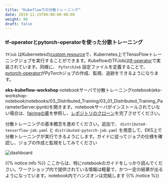 ```yaml
---
title: "Kubeflowでの分散トレーニング"
date: 2019-11-15T00:00:00-08:00
weight: 90
draft: false
---
```


<!--
### Distributed Training using tf-operator and pytorch-operator
-->
### tf-operatorとpytorch-operatorを使った分散トレーニング

<!--
`TFJob` is a Kubernetes [custom resource](https://kubernetes.io/docs/concepts/extend-kubernetes/api-extension/custom-resources/) that you can use to run TensorFlow training jobs on Kubernetes. The Kubeflow implementation of TFJob is in [tf-operator](https://github.com/kubeflow/tf-operator). Similarly, you can create PyTorch Job by defining a `PyTorchJob` config file and [pytorch-operator](https://github.com/kubeflow/pytorch-operator) will help create PyTorch job, monitor and keep track of the job.
-->
`TFJob` はKubernetesの[custom resource](https://kubernetes.io/docs/concepts/extend-kubernetes/api-extension/custom-resources/)で、Kubernetes上でTensoFlowトレーニングジョブを実行することができます。KubeflowのTFJobは[tf-operator](https://github.com/kubeflow/tf-operator)で実装されています。同様に、 `PyTorchJob` 設定ファイルを定義することで、[pytorch-operator](https://github.com/kubeflow/pytorch-operator)がPyTorchジョブの作成、監視、追跡をできるようになります。

<!--
Go to your **eks-kubeflow-workshop** notebook server and browse for distributed training notebooks (eks-workshop-notebook/notebooks/03_Distributed_Training/03_01_Distributed_Training_ParameterServer.ipynb). If you haven’t installed notebook server, review [fairing chapter](/advanced/420_kubeflow/fairing/#create-jupyter-notebook-server) and finish the [clone the repo](/advanced/420_kubeflow/fairing/#clone-the-repo) instructions.
-->
 **eks-kubeflow-workshop** notebookサーバで分散トレーニングnotebook(eks-workshop-notebook/notebooks/03_Distributed_Training/03_01_Distributed_Training_ParameterServer.ipynb)を開きます。notebookサーバがインストールされていない場合は、[fairingの章](/advanced/420_kubeflow/fairing/#create-jupyter-notebook-server)を参照し、[レポジトリのクローン](/advanced/420_kubeflow/fairing/#clone-the-repo)を完了させてください。

<!--
You can go over basic concepts of distributed training. In addition, we prepare `distributed-tensorflow-job.yaml` and `distributed-pytorch-job.yaml` for you to run distributed training jobs on EKS. You can follow guidance to check job specs, create the jobs and monitor the jobs.
-->
分散トレーニングの基本概念を進めてください。追加で、 `distributed-tensorflow-job.yaml` と `distributed-pytorch-job.yaml` を用意して、EKS上で分散トレーニングが実行できるようにします。ガイドに従ってジョブの仕様を確認し、ジョブの作成と監視をしてみてください

![dashboard](/images/kubeflow/distributed-training-notebook.jpg)

<!--
{{% notice info %}}
Starting from here, its important to read notebook instructions carefully. The info provided in the workshop is lightweight and you can use it to ensure desired result. You can complete the exercise by staying in the notebook
{{% /notice %}}
-->
{{% notice info %}}
ここからは、特にnotebookのガイドをしっかり読んでください。ワークショップ内で提供されている情報は軽量で、かつ一定の結果が出るようになっています。notebook内でハンズオンは完結します
{{% /notice %}}